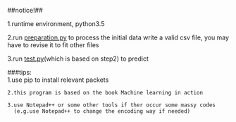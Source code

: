 ##notice!##

1.runtime environment, python3.5

2.run [preparation.py](preparation.py) to process the initial data write a valid csv file,
	you may have to revise it to fit other files

3.run [test.py](test.py)(which is based on step2) to predict 




###tips: 	
	1.use pip to install relevant packets

	2.this program is based on the book Machine learning in action
	
	3.use Notepad++ or some other tools if ther occur some massy codes
	  (e.g.use Notepad++ to change the encoding way if needed)
